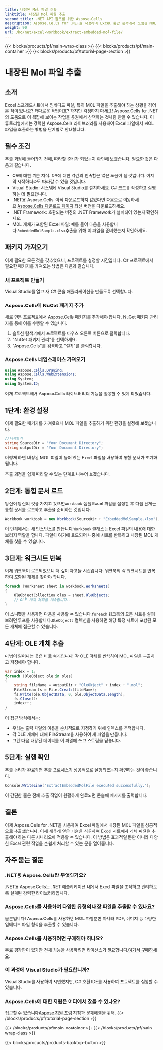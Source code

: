 ```yaml
---
title: 내장된 Mol 파일 추출
linktitle: 내장된 Mol 파일 추출
second_title: .NET API 참조를 위한 Aspose.Cells
description: Aspose.Cells for .NET을 사용하여 Excel 통합 문서에서 포함된 MOL 파일을 쉽게 추출하는 방법을 알아보세요.
weight: 90
url: /ko/net/excel-workbook/extract-embedded-mol-file/
---
```


{{< blocks/products/pf/main-wrap-class >}}
{{< blocks/products/pf/main-container >}}
{{< blocks/products/pf/tutorial-page-section >}}

# 내장된 Mol 파일 추출

## 소개

Excel 스프레드시트에서 임베디드 파일, 특히 MOL 파일을 추출해야 하는 상황을 겪어본 적이 있나요? 까다로운 작업이죠? 하지만 걱정하지 마세요! Aspose.Cells for .NET의 도움으로 이 복잡해 보이는 작업을 공원에서 산책하는 것처럼 만들 수 있습니다. 이 튜토리얼에서는 강력한 Aspose.Cells 라이브러리를 사용하여 Excel 파일에서 MOL 파일을 추출하는 방법을 단계별로 안내합니다.

## 필수 조건

추출 과정에 들어가기 전에, 따라할 준비가 되었는지 확인해 보겠습니다. 필요한 것은 다음과 같습니다.

- C#에 대한 기본 지식: C#에 대한 약간의 친숙함은 많은 도움이 될 것입니다. 이제 막 시작하더라도 따라갈 수 있을 것입니다.
- Visual Studio: 시스템에 Visual Studio를 설치하세요. C# 코드를 작성하고 실행하는 데 필요합니다.
- .NET용 Aspose.Cells: 아직 다운로드하지 않았다면 다음으로 이동하세요.[Aspose.Cells 다운로드 페이지](https://releases.aspose.com/cells/net/) 최신 버전을 다운로드하세요.
- .NET Framework: 호환되는 버전의 .NET Framework가 설치되어 있는지 확인하세요.
-  MOL 개체가 포함된 Excel 파일: 예를 들어 다음을 사용합니다.`EmbeddedMolSample.xlsx`추출을 위해 이 파일을 준비했는지 확인하세요.

## 패키지 가져오기

이제 필요한 모든 것을 갖추었으니, 프로젝트를 설정할 시간입니다. C# 프로젝트에서 필요한 패키지를 가져오는 방법은 다음과 같습니다.

### 새 프로젝트 만들기

Visual Studio를 열고 새 C# 콘솔 애플리케이션을 만들도록 선택합니다.

### Aspose.Cells에 NuGet 패키지 추가

새로 만든 프로젝트에서 Aspose.Cells 패키지를 추가해야 합니다. NuGet 패키지 관리자를 통해 이를 수행할 수 있습니다.

1. 솔루션 탐색기에서 프로젝트를 마우스 오른쪽 버튼으로 클릭합니다.
2. "NuGet 패키지 관리"를 선택하세요.
3. "Aspose.Cells"를 검색하고 "설치"를 클릭합니다.

### Aspose.Cells 네임스페이스 가져오기

```csharp
using Aspose.Cells.Drawing;
using Aspose.Cells.WebExtensions;
using System;
using System.IO;
```

이제 프로젝트에서 Aspose.Cells 라이브러리의 기능을 활용할 수 있게 되었습니다.

## 1단계: 환경 설정

이제 필요한 패키지를 가져왔으니 MOL 파일을 추출하기 위한 환경을 설정해 보겠습니다.

```csharp
//디렉토리
string SourceDir = "Your Document Directory";
string outputDir = "Your Document Directory";

```

이렇게 하면 내장된 MOL 파일이 들어 있는 Excel 파일을 사용하여 통합 문서가 초기화됩니다.


추출 과정을 쉽게 따라할 수 있는 단계로 나누어 보겠습니다.

## 2단계: 통합 문서 로드

 당신이 당신의 것을 가지고 있으면`workbook` 샘플 Excel 파일을 설정한 후 다음 단계는 통합 문서를 로드하고 추출을 준비하는 것입니다.

```csharp
Workbook workbook = new Workbook(SourceDir + "EmbeddedMolSample.xlsx");
```

 이 단계에서는 새 인스턴스를 만듭니다.`Workbook` 클래스는 Excel 파일의 내용에 대한 브리지 역할을 합니다. 파일이 여기에 로드되어 나중에 시트를 반복하고 내장된 MOL 개체를 찾을 수 있습니다.

## 3단계: 워크시트 반복

이제 워크북이 로드되었으니 더 깊이 파고들 시간입니다. 워크북의 각 워크시트를 반복하여 포함된 개체를 찾아야 합니다.

```csharp
foreach (Worksheet sheet in workbook.Worksheets)
{
    OleObjectCollection oles = sheet.OleObjects;
    // OLE 개체 처리를 계속합니다...
}
```

 이 스니펫을 사용하면 다음을 사용할 수 있습니다.`foreach` 워크북의 모든 시트를 살펴보려면 루프를 사용합니다.`OleObjects` 컬렉션을 사용하면 해당 특정 시트에 포함된 모든 개체에 접근할 수 있습니다. 

## 4단계: OLE 개체 추출

마법이 일어나는 곳은 바로 여기입니다! 각 OLE 객체를 반복하여 MOL 파일을 추출하고 저장해야 합니다.

```csharp
var index = 1;
foreach (OleObject ole in oles)
{
    string fileName = outputDir + "OleObject" + index + ".mol";
    FileStream fs = File.Create(fileName);
    fs.Write(ole.ObjectData, 0, ole.ObjectData.Length);
    fs.Close();
    index++;
}
```

이 접근 방식에서는:
- 우리는 출력 파일의 이름을 순차적으로 지정하기 위해 인덱스를 추적합니다.
- 각 OLE 개체에 대해 FileStream을 사용하여 새 파일을 만듭니다.
- 그런 다음 내장된 데이터를 이 파일에 쓰고 스트림을 닫습니다.

## 5단계: 실행 확인

추출 논리가 완료되면 추출 프로세스가 성공적으로 실행되었는지 확인하는 것이 좋습니다.

```csharp
Console.WriteLine("ExtractEmbeddedMolFile executed successfully.");
```

이 간단한 줄은 전체 추출 작업이 원활하게 완료되면 콘솔에 메시지를 출력합니다. 

## 결론

이제 Aspose.Cells for .NET을 사용하여 Excel 파일에서 내장된 MOL 파일을 성공적으로 추출했습니다. 이제 새롭게 얻은 기술을 사용하여 Excel 시트에서 개체 파일을 추출해야 하는 다른 시나리오에 적용할 수 있습니다. 이 방법은 효과적일 뿐만 아니라 다양한 Excel 관련 작업을 손쉽게 처리할 수 있는 문을 열어줍니다.

## 자주 묻는 질문

### .NET용 Aspose.Cells란 무엇인가요?  
.NET용 Aspose.Cells는 .NET 애플리케이션 내에서 Excel 파일을 조작하고 관리하도록 설계된 강력한 라이브러리입니다.

### Aspose.Cells를 사용하여 다양한 유형의 내장 파일을 추출할 수 있나요?  
물론입니다! Aspose.Cells를 사용하면 MOL 파일뿐만 아니라 PDF, 이미지 등 다양한 임베디드 파일 형식을 추출할 수 있습니다.

### Aspose.Cells를 사용하려면 구매해야 하나요?  
 무료 평가판이 있지만 전체 기능을 사용하려면 라이선스가 필요합니다.[여기서 구매하세요](https://purchase.aspose.com/buy).

### 이 과정에 Visual Studio가 필요합니까?  
Visual Studio를 사용하여 시연했지만, C# 호환 IDE를 사용하여 프로젝트를 실행할 수 있습니다.

### Aspose.Cells에 대한 지원은 어디에서 찾을 수 있나요?  
 접근할 수 있습니다[Aspose 지원 포럼](https://forum.aspose.com/c/cells/9) 지침과 문제해결을 위해.
{{< /blocks/products/pf/tutorial-page-section >}}

{{< /blocks/products/pf/main-container >}}
{{< /blocks/products/pf/main-wrap-class >}}

{{< blocks/products/products-backtop-button >}}
